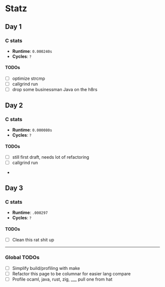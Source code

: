 # Statz


## Day 1 

### C stats
- **Runtime**: `0.000240s`
- **Cycles**: `?`


#### TODOs
- [ ] optimize strcmp
- [ ] callgrind run
- [ ] drop some businessman Java on the h8rs

## Day 2
### C stats
- **Runtime**: `0.000080s`
- **Cycles**: `?`

#### TODOs
- [ ] still first draft, needs lot of refactoring
- [ ] callgrind run
- 
## Day 3
### C stats
- **Runtime**: `.000297`
- **Cycles**: `?`

#### TODOs
- [ ] Clean this rat shit up

---
### Global TODOs

- [ ] Simplify build/profiling with make
- [ ] Refactor this page to be columnar for easier lang compare
- [ ] Profile ocaml, java, rust, zig, ___ pull one from hat